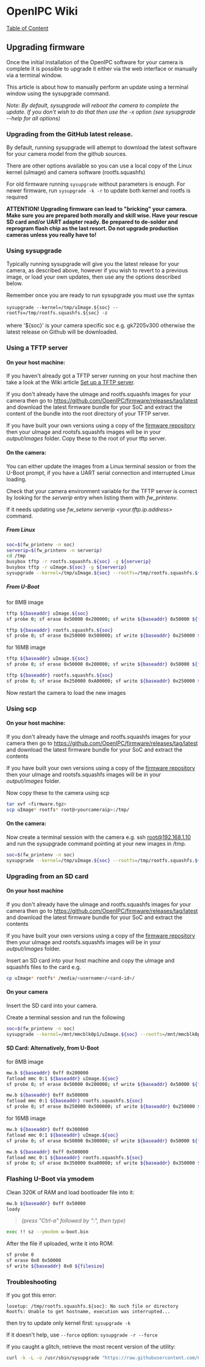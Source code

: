 # OpenIPC Wiki
[Table of Content](../README.md)

Upgrading firmware
------------------
Once the initial installation of the OpenIPC software for your camera is complete it is possible to upgrade it either via the web interface or manually via a terminal window.

This article is about how to manually perform an update using a terminal window using the sysupgrade command.

_Note: By default, sysupgrade will reboot the camera to complete the update. If you don't wish to do that then use the -x option (see sysupgrade --help for all options)_

### Upgrading from the GitHub latest release.
By default, running sysupgrade will attempt to download the latest software for your camera model from the github sources. 

There are other options available so you can use a local copy of the Linux kernel (uImage) and camera software (rootfs.squashfs)

For old firmware running `sysupgrade` without parameters is enough. For newer firmware, run `sysupgrade -k -r` to update both kernel and rootfs is required

__ATTENTION! Upgrading firmware can lead to "bricking" your camera. Make sure you are prepared both morally and skill wise. Have your rescue SD card and/or UART adapter ready. Be prepared to de-solder and reprogram flash chip as the last resort. Do not upgrade production cameras unless you really have to!__

### Using sysupgrade
Typically running sysupgrade will give you the latest release for your camera, as described above, however if you wish to revert to a previous image, or load your own updates, then use any the options described below. 

Remember once you are ready to run sysupgrade you must use the syntax </br></br>
`sysupgrade --kernel=/tmp/uImage.${soc} --rootfs=/tmp/rootfs.squashfs.${soc} -z` </br></br>where '${soc}' is your camera specific soc e.g. gk7205v300 
otherwise the latest release on Github will be downloaded.

### Using a TFTP server
#### On your host machine:
If you haven't already got a TFTP server running on your host machine then take a look at the Wiki article [Set up a TFTP server](installation-tftpd.md).

If you don't already have the uImage and rootfs.squashfs images for your camera then go to <https://github.com/OpenIPC/firmware/releases/tag/latest> and download the latest firmware bundle for your SoC and extract the content of the bundle into the root directory of your TFTP server. 

If you have built your own versions using a copy of the [firmware repository](https://github.com/OpenIPC/firmware) then your uImage and rootsfs.squashfs images will be in your _output/images_ folder. Copy these to the root of your tftp server.

#### On the camera:
You can either update the images from a Linux terminal session or from the U-Boot prompt, if you have a UART serial connection and interrupted Linux loading.

Check that your camera environment variable for the TFTP server is correct by looking for the _serverip_ entry when listing them with _fw_printenv_.

If it needs updating use _fw_setenv serverip <your.tftp.ip.address>_ command.

##### From Linux
```bash
soc=$(fw_printenv -n soc)
serverip=$(fw_printenv -n serverip)
cd /tmp
busybox tftp -r rootfs.squashfs.${soc} -g ${serverip}
busybox tftp -r uImage.${soc} -g ${serverip}
sysupgrade --kernel=/tmp/uImage.${soc} --rootfs=/tmp/rootfs.squashfs.${soc} -z
```

##### From U-Boot

for 8MB image

```bash
tftp ${baseaddr} uImage.${soc}
sf probe 0; sf erase 0x50000 0x200000; sf write ${baseaddr} 0x50000 ${filesize}

tftp ${baseaddr} rootfs.squashfs.${soc}
sf probe 0; sf erase 0x250000 0x500000; sf write ${baseaddr} 0x250000 ${filesize}
```

for 16MB image

```bash
tftp ${baseaddr} uImage.${soc}
sf probe 0; sf erase 0x50000 0x200000; sf write ${baseaddr} 0x50000 ${filesize}

tftp ${baseaddr} rootfs.squashfs.${soc}
sf probe 0; sf erase 0x250000 0xA00000; sf write ${baseaddr} 0x250000 ${filesize}
```

Now restart the camera to load the new images

### Using scp
#### On your host machine:
If you don't already have the uImage and rootfs.squashfs images for your camera then go to <https://github.com/OpenIPC/firmware/releases/tag/latest> and download the latest firmware bundle for your SoC and extract the contents

If you have built your own versions using a copy of the [firmware repository](https://github.com/OpenIPC/firmware) then your uImage and rootsfs.squashfs images will be in your _output/images_ folder.

Now copy these to the camera using scp

```bash
tar xvf <firmware.tgz>
scp uImage* rootfs* root@<yourcameraip>:/tmp/
```

#### On the camera:
Now create a terminal session with the camera e.g. ssh root@192.168.1.10 and run the sysupgrade command pointing at your new images in /tmp.

```bash
soc=$(fw_printenv -n soc)
sysupgrade --kernel=/tmp/uImage.${soc} --rootfs=/tmp/rootfs.squashfs.${soc} -z
```

### Upgrading from an SD card
#### On your host machine
If you don't already have the uImage and rootfs.squashfs images for your camera then go to <https://github.com/OpenIPC/firmware/releases/tag/latest> and download the latest firmware bundle for your SoC and extract the contents

If you have built your own versions using a copy of the [firmware repository](https://github.com/OpenIPC/firmware) then your uImage and rootsfs.squashfs images will be in your _output/images_ folder.

Insert an SD card into your host machine and copy the uImage and squashfs files to the card e.g.

```bash
cp uImage* rootfs* /media/<username>/<card-id>/
```

#### On your camera
Insert the SD card into your camera.

Create a terminal session and run the following

```bash
soc=$(fw_printenv -n soc)
sysupgrade --kernel=/mnt/mmcblk0p1/uImage.${soc} --rootfs=/mnt/mmcblk0p1/rootfs.squashfs.${soc} --force_ver -z
```

#### SD Card: Alternatively, from U-Boot

for 8MB image

```bash
mw.b ${baseaddr} 0xff 0x200000
fatload mmc 0:1 ${baseaddr} uImage.${soc}
sf probe 0; sf erase 0x50000 0x200000; sf write ${baseaddr} 0x50000 ${filesize}

mw.b ${baseaddr} 0xff 0x500000
fatload mmc 0:1 ${baseaddr} rootfs.squashfs.${soc}
sf probe 0; sf erase 0x250000 0x500000; sf write ${baseaddr} 0x250000 ${filesize}
```

for 16MB image

```bash
mw.b ${baseaddr} 0xff 0x300000
fatload mmc 0:1 ${baseaddr} uImage.${soc}
sf probe 0; sf erase 0x50000 0x300000; sf write ${baseaddr} 0x50000 ${filesize}

mw.b ${baseaddr} 0xff 0x500000
fatload mmc 0:1 ${baseaddr} rootfs.squashfs.${soc}
sf probe 0; sf erase 0x350000 0xa00000; sf write ${baseaddr} 0x350000 ${filesize}
```

### Flashing U-Boot via ymodem

Clean 320K of RAM and load bootloader file into it:

```bash
mw.b ${baseaddr} 0xff 0x50000
loady
```

> _(press "Ctrl-a" followed by ":", then type)_

```bash
exec !! sz --ymodem u-boot.bin
```

After the file if uploaded, write it into ROM:

```bash
sf probe 0
sf erase 0x0 0x50000
sf write ${baseaddr} 0x0 ${filesize}
```

### Troubleshooting

If you got this error:

```console
losetup: /tmp/rootfs.squashfs.${soc}: No such file or directory
Rootfs: Unable to get hostname, execution was interrupted...
```

then try to update only kernel first:
`sysupgrade -k`

If it doesn't help, use `--force` option:
`sysupgrade -r --force`

If you caught a glitch, retrieve the most recent version of the utility:

```bash
curl -k -L -o /usr/sbin/sysupgrade "https://raw.githubusercontent.com/OpenIPC/firmware/master/general/overlay/usr/sbin/sysupgrade"
```
